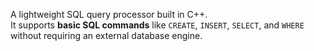 A lightweight SQL query processor built in C++.  
It supports **basic SQL commands** like `CREATE`, `INSERT`, `SELECT`, and `WHERE` without requiring an external database engine.
